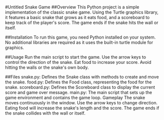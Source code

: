 #Untitled Snake Game
##Overview
This Python project is a simple implementation of the classic snake game. Using the Turtle graphics library, it features a basic snake that grows as it eats food, and a scoreboard to keep track of the player's score. The game ends if the snake hits the wall or itself.

##Installation
To run this game, you need Python installed on your system. No additional libraries are required as it uses the built-in turtle module for graphics.

##Usage
Run the main script to start the game. Use the arrow keys to control the direction of the snake. Eat food to increase your score. Avoid hitting the walls or the snake's own body.

##Files
snake.py: Defines the Snake class with methods to create and move the snake.
food.py: Defines the Food class, representing the food for the snake.
scoreboard.py: Defines the Scoreboard class to display the current score and game over message.
main.py: The main script that sets up the game environment and contains the game loop.
Gameplay
The snake moves continuously in the window.
Use the arrow keys to change direction.
Eating food will increase the snake's length and the score.
The game ends if the snake collides with the wall or itself.
